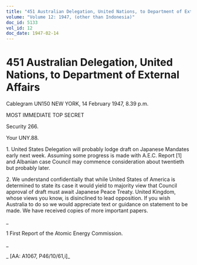 ```yaml
---
title: "451 Australian Delegation, United Nations, to Department of External Affairs"
volume: "Volume 12: 1947, (other than Indonesia)"
doc_id: 5133
vol_id: 12
doc_date: 1947-02-14
---
```


# 451 Australian Delegation, United Nations, to Department of External Affairs

Cablegram UN150 NEW YORK, 14 February 1947, 8.39 p.m.

MOST IMMEDIATE TOP SECRET

Security 266.

Your UNY.88.

1\. United States Delegation will probably lodge draft on Japanese Mandates early next week. Assuming some progress is made with A.E.C. Report [1] and Albanian case Council may commence consideration about twentieth but probably later.

2\. We understand confidentially that while United States of America is determined to state its case it would yield to majority view that Council approval of draft must await Japanese Peace Treaty. United Kingdom, whose views you know, is disinclined to lead opposition. If you wish Australia to do so we would appreciate text or guidance on statement to be made. We have received copies of more important papers.

_

1 First Report of the Atomic Energy Commission.

_

_ [AA: A1067, P46/10/61,i]_
